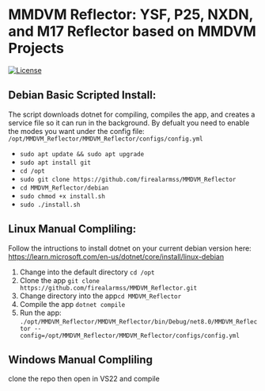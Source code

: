 # MMDVM Reflector: YSF, P25, NXDN, and M17 Reflector based on MMDVM Projects

[![License](https://img.shields.io/badge/License-GPLv3-blue?style=for-the-badge)](https://www.gnu.org/licenses/gpl-3.0)

## Debian Basic Scripted Install:

The script downloads dotnet for compiling, compiles the app, and creates a service file so it can run in the background. By defualt you need to enable the modes you want under the config file: `/opt/MMDVM_Reflector/MMDVM_Reflector/configs/config.yml`

 - `sudo apt update && sudo apt upgrade`
 - `sudo apt install git`
 - `cd /opt`
 - `sudo git clone https://github.com/firealarmss/MMDVM_Reflector`
 - `cd MMDVM_Reflector/debian`
 - `sudo chmod +x install.sh`
 - `sudo ./install.sh`

## Linux Manual Compliling:

Follow the intructions to install dotnet on your current debian version here: https://learn.microsoft.com/en-us/dotnet/core/install/linux-debian

1. Change into the default directory `cd /opt`
3. Clone the app `git clone https://github.com/firealarmss/MMDVM_Reflector.git`
4. Change directory into the app`cd MMDVM_Reflector`
5. Compile the app `dotnet compile`
6. Run the app: `./opt/MMDVM_Reflector/MMDVM_Reflector/bin/Debug/net8.0/MMDVM_Reflector --config=/opt/MMDVM_Reflector/MMDVM_Reflector/configs/config.yml`

## Windows Manual Compliling

clone the repo then open in VS22 and compile

